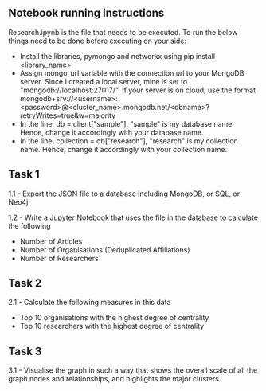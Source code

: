 ## Notebook running instructions
Research.ipynb is the file that needs to be executed. To run the below things need to be done before executing on your side:

* Install the libraries, pymongo and networkx using pip install <library_name>
* Assign mongo_url variable with the connection url to your MongoDB server. Since I created a local server, mine is set to "mongodb://localhost:27017/". If your server is on cloud, use the format mongodb+srv://\<username>:\<password>@<cluster_name>.mongodb.net/\<dbname>?retryWrites=true&w=majority
* In the line, db = client["sample"], "sample" is my database name. Hence, change it accordingly with your database name.
* In the line, collection = db["research"], "research" is my collection name. Hence, change it accordingly with your collection name.

## Task 1
1.1 - Export the JSON file to a database including MongoDB, or SQL, or Neo4j

1.2 - Write a Jupyter Notebook that uses the file in the database to calculate the following
* Number of Articles
* Number of Organisations (Deduplicated Affiliations)
* Number of Researchers

## Task 2
2.1 - Calculate the following measures in this data
* Top 10 organisations with the highest degree of centrality
* Top 10 researchers with the highest degree of centrality

## Task 3
3.1 - Visualise the graph in such a way that shows the overall scale of all the graph nodes and relationships, and highlights the major clusters.
